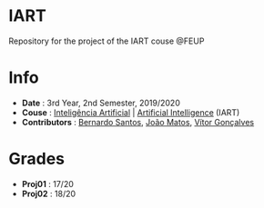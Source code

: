 # IART

Repository for the project of the IART couse @FEUP

# Info
 * **Date** : 3rd Year, 2nd Semester, 2019/2020
 * **Couse** : [Inteligência Artificial](https://sigarra.up.pt/feup/pt/ucurr_geral.ficha_uc_view?pv_ocorrencia_id=436449) | [Artificial Intelligence](https://sigarra.up.pt/feup/en/ucurr_geral.ficha_uc_view?pv_ocorrencia_id=436449) (IART)
 * **Contributors** : [Bernardo Santos](https://github.com/bernas670), [João Matos](https://github.com/joaonmatos), [Vítor Gonçalves](https://github.com/vitorhugo13)

# Grades
* **Proj01** : 17/20
* **Proj02** : 18/20
